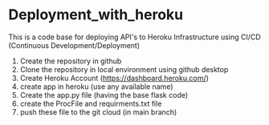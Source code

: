 # Deployment_with_heroku
This is a code base for deploying API's to Heroku Infrastructure using CI/CD (Continuous Development/Deployment)

1. Create the repository in github
2. Clone the repository in local environment using github desktop
3. Create Heroku Account (https://dashboard.heroku.com/)
4. create app in heroku (use any available name)
5. Create the app.py file (having the base flask code)
6. create the ProcFile and requirments.txt file
7. push these file to the git cloud (in main branch)
